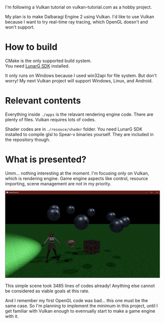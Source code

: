 I'm following a Vulkan tutorial on vulkan-tutorial.com as a hobby project.

My plan is to make Dalbaragi Engine 2 using Vulkan.
I'd like to use Vulkan because I want to try real-time ray tracing, which OpenGL doesn't and won't support.


# How to build

CMake is the only supported build system. <br>
You need [LunarG SDK](https://www.lunarg.com/) installed. <br>

It only runs on Windows because I used win32api for file system.
But don't worry!
My next Vulkan project will support Windows, Linux, and Android.


# Relevant contents

Everything inside `./apps` is the relavant rendering engine code.
There are plenty of files.
Vulkan requires lots of codes.

Shader codes are in `./resouce/shader` folder.
You need LunarG SDK installed to compile glsl to Spear-v binaries yourself.
They are included in the repository though.


# What is presented?

Umm... nothing interesting at the moment.
I'm focusing only on Vulkan, which is rendering engine.
Game engine aspects like control, resource importing, scene management are not in my priority.

![main_screenshot](./screenshot/2021-01-19.png)

This simple scene took 3485 lines of codes already!
Anything else cannot be considered as viable goals at this rate.

And I remember my first OpenGL code was bad... this one must be the same case.
So I'm planning to implement the minimum in this project, until I get familiar with Vulkan enough to evenrually start to make a game engine with it.
